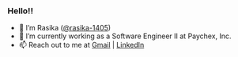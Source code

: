 ### Hello!!

- 👋 I’m Rasika (<a href="https://github.com/rasika-1405">@rasika-1405</a>)
- 🌱 I’m currently working as a Software Engineer II at Paychex, Inc.
- 📫 Reach out to me at <a href="mailto:rasika.sasturkar14@gmail.com">Gmail</a> | <a href="https://www.linkedin.com/in/rasika-sasturkar">LinkedIn</a>
<!-- - 👀 I’m interested in Data Science, Data Analytics and Machine Learning. -->

<!-- - 💞️ I’m looking to collaborate on ... -->


<!---
rasika-1405/rasika-1405 is a ✨ special ✨ repository because its `README.md` (this file) appears on your GitHub profile.
You can click the Preview link to take a look at your changes.
--->

